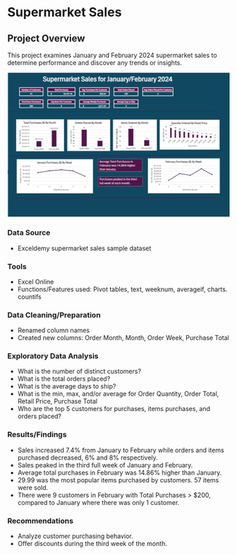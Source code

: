 # Supermarket Sales

## Project Overview
This project examines January and February 2024 supermarket sales to determine performance and discover any trends or insights.

![Dashboard](https://github.com/Sarah269/glowing-dollop/blob/main/SupermarketSales/SupermarketDashboard.png)


### Data Source
- Exceldemy supermarket sales sample dataset

### Tools
- Excel Online
- Functions/Features used: Pivot tables, text, weeknum, averageif, charts. countifs

### Data Cleaning/Preparation
- Renamed column names
- Created new columns: Order Month, Month, Order Week, Purchase Total

### Exploratory Data Analysis
- What is the number of distinct customers?
- What is the total orders placed?
- What is the average days to ship?
- What is the min, max, and/or average for Order Quantity, Order Total, Retail Price, Purchase Total
- Who are the top 5 customers for purchases, items purchases, and orders placed?

### Results/Findings
- Sales increased 7.4% from January to February while orders and items purchased decreased, 6% and 8% respectively.
- Sales peaked in the third full week of January and February.
- Average total purchases in February was 14.86% higher than January.
- 29.99 was the most popular items purchased by customers.  57 items were sold.
- There were 9 customers in February with Total Purchases > $200, compared to January where there was only 1 customer.

### Recommendations
- Analyze customer purchasing behavior.
- Offer discounts during the third week of the month.



